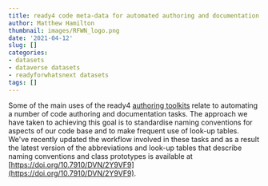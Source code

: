 ```yaml
---
title: ready4 code meta-data for automated authoring and documentation
author: Matthew Hamilton
thumbnail: images/RFWN_logo.png
date: '2021-04-12'
slug: []
categories:
- datasets
- dataverse datasets
- readyforwhatsnext datasets
tags: []
---
```


Some of the main uses of the ready4 [authoring toolkits](../../tags/authoring-toolkits) relate to automating a number of code authoring and documentation tasks. The approach we have taken to achieving this goal is to standardise naming conventions for aspects of our code base and to make frequent use of look-up tables. We've recently updated the workflow involved in these tasks and as a result the latest version of the abbreviations and look-up tables that describe naming conventions and class prototypes is available at [https://doi.org/10.7910/DVN/2Y9VF9](https://doi.org/10.7910/DVN/2Y9VF9).